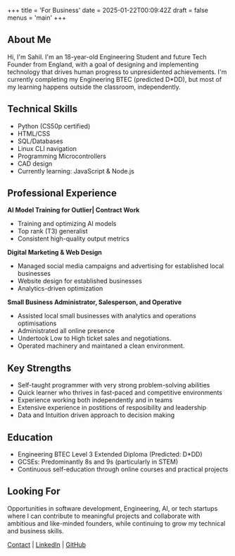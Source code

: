 +++
title = 'For Business'
date = 2025-01-22T00:09:42Z
draft = false
menus = 'main'
+++


## About Me

Hi, I'm Sahil. I'm an 18-year-old Engineering Student and future Tech Founder from England, with a goal of designing and implementing technology that drives human progress to unpresidented achievements. I'm currently completing my Engineering BTEC (predicted D*DD), but most of my learning happens outside the classroom, independently.

## Technical Skills
- Python (CS50p certified)
- HTML/CSS 
- SQL/Databases
- Linux CLI navigation
- Programming Microcontrollers
- CAD design
- Currently learning: JavaScript & Node.js

## Professional Experience

**AI Model Training for Outlier| Contract Work**
- Training and optimizing AI models
- Top rank (T3) generalist
- Consistent high-quality output metrics

**Digital Marketing & Web Design**
- Managed social media campaigns and advertising for established local businesses
- Website design for established businesses
- Analytics-driven optimization

**Small Business Administrator, Salesperson, and Operative**
- Assisted local small businesses with analytics and operations optimisations
- Administrated all online presence
- Undertook Low to High ticket sales and negotiations.
- Operated machinery and maintaned a clean environment.

## Key Strengths
- Self-taught programmer with very strong problem-solving abilities
- Quick learner who thrives in fast-paced and competitive environments
- Experience working both independently and in teams
- Extensive experience in postitions of resposibility and leadership
- Data and Intuition driven approach to decision making

## Education
- Engineering BTEC Level 3 Extended Diploma (Predicted: D*DD)
- GCSEs: Predominantly 8s and 9s (particularly in STEM)
- Continuous self-education through online courses and practical projects

## Looking For
Opportunities in software development, Engineering, AI, or tech startups where I can contribute to meaningful projects and collaborate with ambitious and like-minded founders, while continuing to grow my technical and business skills.

[Contact](/contact) | [LinkedIn](https://www.linkedin.com/in/sahil-singh-91905025a/) | [GitHub](https://github.com/Acerrimus)